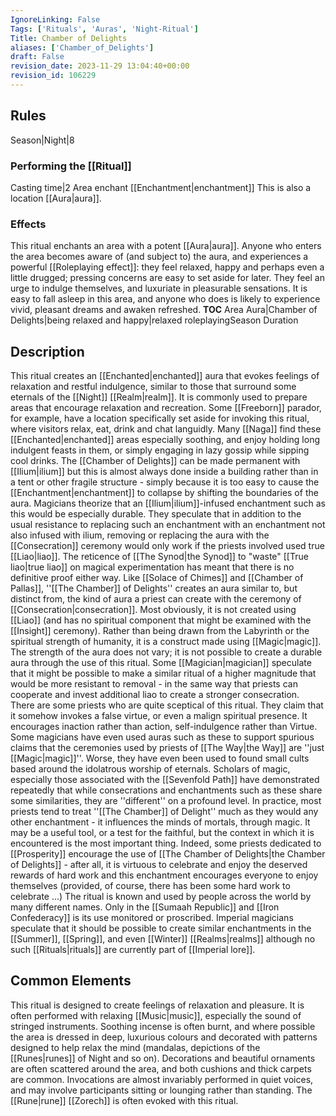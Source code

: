 ```yaml
---
IgnoreLinking: False
Tags: ['Rituals', 'Auras', 'Night-Ritual']
Title: Chamber of Delights
aliases: ['Chamber_of_Delights']
draft: False
revision_date: 2023-11-29 13:04:40+00:00
revision_id: 106229
---
```


## Rules
Season|Night|8
### Performing the [[Ritual]]
Casting time|2 Area enchant
[[Enchantment|enchantment]] This is also a location [[Aura|aura]].
### Effects
This ritual enchants an area with a potent [[Aura|aura]]. Anyone who enters the area becomes aware of (and subject to) the aura, and experiences a powerful [[Roleplaying effect]]: they feel relaxed, happy and perhaps even a little drugged; pressing concerns are easy to set aside for later. They feel an urge to indulge themselves, and luxuriate in pleasurable sensations. It is easy to fall asleep in this area, and anyone who does is likely to experience vivid, pleasant dreams and awaken refreshed. 
__TOC__
Area Aura|Chamber of Delights|being relaxed and happy|relaxed roleplayingSeason Duration
## Description
This ritual creates an [[Enchanted|enchanted]] aura that evokes feelings of relaxation and restful indulgence, similar to those that surround some eternals of the [[Night]] [[Realm|realm]]. It is commonly used to prepare areas that encourage relaxation and recreation. Some [[Freeborn]] parador, for example, have a location specifically set aside for invoking this ritual, where visitors relax, eat, drink and chat languidly. Many [[Naga]] find these [[Enchanted|enchanted]] areas especially soothing, and enjoy holding long indulgent feasts in them, or simply engaging in lazy gossip while sipping cool drinks.
The [[Chamber of Delights]] can be made permanent with [[Ilium|ilium]] but this is almost always done inside a building rather than in a tent or other fragile structure - simply because it is too easy to cause the [[Enchantment|enchantment]] to collapse by shifting the boundaries of the aura. Magicians theorize that an [[Ilium|ilium]]-infused enchantment such as this would be especially durable. They speculate that in addition to the usual resistance to replacing such an enchantment with an enchantment not also infused with ilium, removing or replacing the aura with the [[Consecration]] ceremony would only work if the priests involved used true [[Liao|liao]]. The reticence of [[The Synod|the Synod]] to "waste" [[True liao|true liao]] on magical experimentation has meant that there is no definitive proof either way.
Like [[Solace of Chimes]] and [[Chamber of Pallas]], ''[[The Chamber]] of Delights'' creates an aura similar to, but distinct from, the kind of aura a priest can create with the ceremony of [[Consecration|consecration]]. Most obviously, it is not created using [[Liao]] (and has no spiritual component that might be examined with the [[Insight]] ceremony). Rather than being drawn from the Labyrinth or the spiritual strength of humanity, it is a construct made using [[Magic|magic]]. The strength of the aura does not vary; it is not possible to create a durable aura through the use of this ritual. Some [[Magician|magician]] speculate that it might be possible to make a similar ritual of a higher magnitude that would be more resistant to removal - in the same way that priests can cooperate and invest additional liao to create a stronger consecration.
There are some priests who are quite sceptical of this ritual. They claim that it somehow invokes a false virtue, or even a malign spiritual presence. It encourages inaction rather than action, self-indulgence rather than Virtue. Some magicians have even used auras such as these to support spurious claims that the ceremonies used by priests of [[The Way|the Way]] are ''just [[Magic|magic]]''. Worse, they have even been used to found small cults based around the idolatrous worship of eternals. Scholars of magic, especially those associated with the [[Sevenfold Path]] have demonstrated repeatedly that while consecrations and enchantments such as these share some similarities, they are ''different'' on a profound level. In practice, most priests tend to treat ''[[The Chamber]] of Delight'' much as they would any other enchantment - it influences the minds of mortals, through magic. It may be a useful tool, or a test for the faithful, but the context in which it is encountered is the most important thing. Indeed, some priests dedicated to [[Prosperity]] encourage the use of [[The Chamber of Delights|the Chamber of Delights]] - after all, it is virtuous to celebrate and enjoy the deserved rewards of hard work and this enchantment encourages everyone to enjoy themselves (provided, of course, there has been some hard work to celebrate ...)
The ritual is known and used by people across the world by many different names. Only in the [[Sumaah Republic]] and [[Iron Confederacy]] is its use monitored or proscribed. Imperial magicians speculate that it should be possible to create similar enchantments in the [[Summer]], [[Spring]], and even [[Winter]] [[Realms|realms]] although no such [[Rituals|rituals]] are currently part of [[Imperial lore]].
## Common Elements
This ritual is designed to create feelings of relaxation and pleasure. It is often performed with relaxing [[Music|music]], especially the sound of stringed instruments. Soothing incense is often burnt, and where possible the area is dressed in deep, luxurious colours and decorated with patterns designed to help relax the mind (mandalas, depictions of the [[Runes|runes]] of Night and so on). Decorations and beautiful ornaments are often scattered around the area, and both cushions and thick carpets are common.  Invocations are almost invariably performed in quiet voices, and may involve participants sitting or lounging rather than standing.
The [[Rune|rune]] [[Zorech]] is often evoked with this ritual.